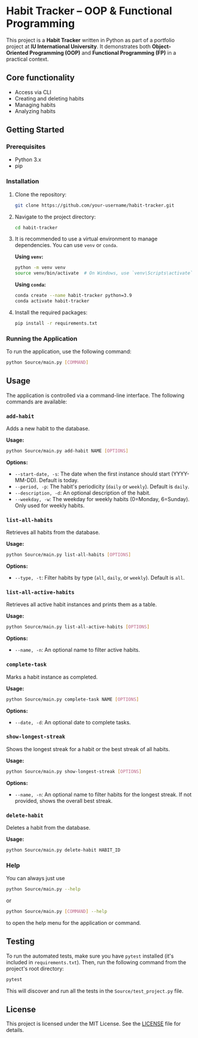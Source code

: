 # Habit Tracker – OOP & Functional Programming

This project is a **Habit Tracker** written in Python as part of a portfolio project at **IU International University**. It demonstrates both **Object-Oriented Programming (OOP)** and **Functional Programming (FP)** in a practical context.

## Core functionality
- Access via CLI 
- Creating and deleting habits
- Managing habits
- Analyzing habits

## Getting Started

### Prerequisites

- Python 3.x
- pip

### Installation

1.  Clone the repository:
    ```bash
    git clone https://github.com/your-username/habit-tracker.git
    ```
2.  Navigate to the project directory:
    ```bash
    cd habit-tracker
    ```
3.  It is recommended to use a virtual environment to manage dependencies. You can use `venv` or `conda`.

    **Using `venv`:**
    ```bash
    python -m venv venv
    source venv/bin/activate  # On Windows, use `venv\Scripts\activate`
    ```

    **Using `conda`:**
    ```bash
    conda create --name habit-tracker python=3.9
    conda activate habit-tracker
    ```
4.  Install the required packages:
    ```bash
    pip install -r requirements.txt
    ```

### Running the Application

To run the application, use the following command:

```bash
python Source/main.py [COMMAND]
```

## Usage

The application is controlled via a command-line interface. The following commands are available:

### `add-habit`

Adds a new habit to the database.

**Usage:**

```bash
python Source/main.py add-habit NAME [OPTIONS]
```

**Options:**

-   `--start-date, -s`: The date when the first instance should start (YYYY-MM-DD). Default is today.
-   `--period, -p`: The habit's periodicity (`daily` or `weekly`). Default is `daily`.
-   `--description, -d`: An optional description of the habit.
-   `--weekday, -w`: The weekday for weekly habits (0=Monday, 6=Sunday). Only used for weekly habits.

### `list-all-habits`

Retrieves all habits from the database.

**Usage:**

```bash
python Source/main.py list-all-habits [OPTIONS]
```

**Options:**

-   `--type, -t`: Filter habits by type (`all`, `daily`, or `weekly`). Default is `all`.

### `list-all-active-habits`

Retrieves all active habit instances and prints them as a table.

**Usage:**

```bash
python Source/main.py list-all-active-habits [OPTIONS]
```

**Options:**

-   `--name, -n`: An optional name to filter active habits.

### `complete-task`

Marks a habit instance as completed.

**Usage:**

```bash
python Source/main.py complete-task NAME [OPTIONS]
```

**Options:**

-   `--date, -d`: An optional date to complete tasks.

### `show-longest-streak`

Shows the longest streak for a habit or the best streak of all habits.

**Usage:**

```bash
python Source/main.py show-longest-streak [OPTIONS]
```

**Options:**

-   `--name, -n`: An optional name to filter habits for the longest streak. If not provided, shows the overall best streak.

### `delete-habit`

Deletes a habit from the database.

**Usage:**

```bash
python Source/main.py delete-habit HABIT_ID
```

### Help

You can always just use
```bash
python Source/main.py --help
```
or 
```bash
python Source/main.py [COMMAND] --help
```
to open the help menu for the application or command.

## Testing

To run the automated tests, make sure you have `pytest` installed (it's included in `requirements.txt`). Then, run the following command from the project's root directory:

```bash
pytest
```

This will discover and run all the tests in the `Source/test_project.py` file.

## License

This project is licensed under the MIT License. See the [LICENSE](LICENSE) file for details.
